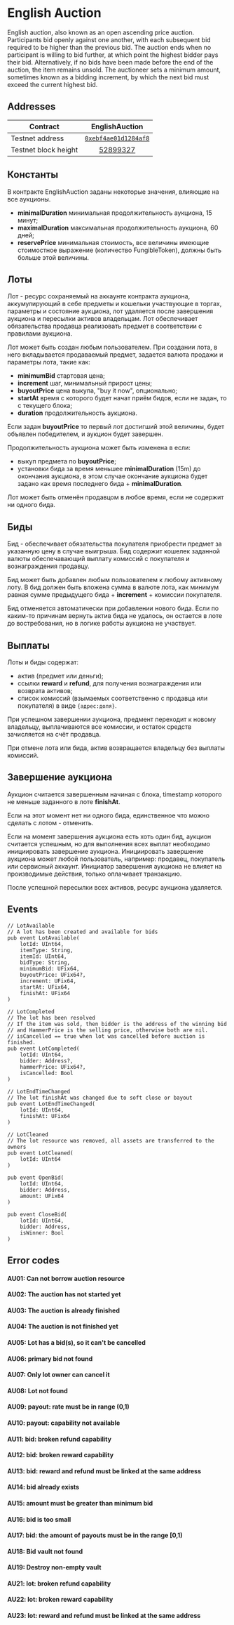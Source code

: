 # English Auction

English auction, also known as an open ascending price auction. Participants bid openly against one another, with each
subsequent bid required to be higher than the previous bid. The auction ends when no participant is willing to bid
further, at which point the highest bidder pays their bid. Alternatively, if no bids have been made before the end of
the auction, the item remains unsold. The auctioneer sets a minimum amount, sometimes known as a bidding increment, by
which the next bid must exceed the current highest bid.

## Addresses

| Contract | EnglishAuction |
| --- | :---: |
| Testnet address | [`0xebf4ae01d1284af8`](https://flow-view-source.com/testnet/account/0xebf4ae01d1284af8) |
| Testnet block height | [52899327](https://testnet.flowscan.org/transaction/56388da3ad7706ac7ecdd1bb8055d2adde383fc0d794795ec4d8d04ad5cf9b65)|


## Константы

В контракте EnglishAuction заданы некоторые значения, влияющие на все аукционы.

- **minimalDuration** минимальная продолжительность аукциона, 15 минут;
- **maximalDuration** максимальная продолжительность аукциона, 60 дней;
- **reservePrice** минимальная стоимость, все величины имеющие стоимостное выражение (количество FungibleToken), должны
  быть больше этой величины.

## Лоты

Лот - ресурс сохраняемый на аккаунте контракта аукциона, аккумулирующий в себе предметы и кошельки участвующие в торгах,
параметры и состояние аукциона, лот удаляется после завершения аукциона и пересылки активов владельцам. Лот обеспечивает
обязательства продавца реализовать предмет в соответствии с правилами аукциона.

Лот может быть создан любым пользователем. При создании лота, в него вкладывается продаваемый предмет, задается валюта
продажи и параметры лота, такие как:

- **minimumBid** стартовая цена;
- **increment** шаг, минимальный прирост цены;
- **buyoutPrice** цена выкупа, "buy it now", опционально;
- **startAt** время с которого будет начат приём бидов, если не задан, то с текущего блока;
- **duration** продолжительность аукциона.

Если задан **buyoutPrice** то первый лот достигший этой величины, будет объявлен победителем, и аукцион будет завершен.

Продолжительность аукциона может быть изменена в если:

- выкуп предмета по **buyoutPrice**;
- установки бида за время меньшее **minimalDuration** (15m) до окончания аукциона, в этом случае окончание аукциона
  будет задано как время последнего бида + **minimalDuration**.

Лот может быть отменён продавцом в любое время, если не содержит ни одного бида.

## Биды

Бид - обеспечивает обязательства покупателя приобрести предмет за указанную цену в случае выигрыша. Бид содержит
кошелек заданной валюты обеспечавающий выплату комиссий с покупателя и вознаграждения продавцу.

Бид может быть добавлен любым пользователем к любому активному лоту. В бид должен быть вложена сумма в валюте лота, как
минимум равная сумме предыдущего бида + **increment** + комиссии покупателя.

Бид отменяется автоматически при добавлении нового бида. Если по каким-то причинам вернуть актив бида не удалось,
он остается в лоте до востребования, но в логике работы аукциона не участвует.

## Выплаты

Лоты и биды содержат:
- актив (предмет или деньги); 
- ссылки **reward** и **refund**, для получения вознаграждения или возврата активов; 
- список комиссий (взымаемых соответственно с продавца или покупателя) в виде `{адрес:доля}`.

При успешном завершении аукциона, предмент переходит к новому владельцу, выплачиваются все комиссии, и остаток средств
зачисляется на счёт продавца.

При отмене лота или бида, актив возвращается владельцу без выплаты комиссий.

## Завершение аукциона

Аукцион считается завершенным начиная с блока, timestamp которого не меньше заданного в лоте **finishAt**.

Если на этот момент нет ни одного бида, единственное что можно сделать с лотом - отменить.

Если на момент завершения аукциона есть хоть один бид, аукцион считается успешным, но для выполнения всех выплат
необходимо инициировать завершение аукциона.
Инициировать завершение аукциона может любой пользователь, например: продавец, покупатель или сервисный аккаунт.
Инициатор завершения аукциона не влияет на производимые действия, только оплачивает транзакцию.

После успешной пересылки всех активов, ресурс аукциона удаляется.

## Events

    // LotAvailable
    // A lot has been created and available for bids
    pub event LotAvailable(
        lotId: UInt64,
        itemType: String,
        itemId: UInt64,
        bidType: String,
        minimumBid: UFix64,
        buyoutPrice: UFix64?,
        increment: UFix64,
        startAt: UFix64,
        finishAt: UFix64
    )

    // LotCompleted
    // The lot has been resolved
    // If the item was sold, then bidder is the address of the winning bid
    // and HammerPrice is the selling price, otherwise both are nil.
    // isCancelled == true when lot was cancelled before auction is finished.
    pub event LotCompleted(
        lotId: UInt64,
        bidder: Address?,
        hammerPrice: UFix64?,
        isCancelled: Bool
    )

    // LotEndTimeChanged
    // The lot finishAt was changed due to soft close or bayout
    pub event LotEndTimeChanged(
        lotId: UInt64,
        finishAt: UFix64
    )

    // LotCleaned
    // The lot resource was removed, all assets are transferred to the owners
    pub event LotCleaned(
        lotId: UInt64
    )

    pub event OpenBid(
        lotId: UInt64,
        bidder: Address,
        amount: UFix64
    )

    pub event CloseBid(
        lotId: UInt64,
        bidder: Address,
        isWinner: Bool
    )

## Error codes

#### AU01: Can not borrow auction resource

#### AU02: The auction has not started yet

#### AU03: The auction is already finished

#### AU04: The auction is not finished yet

#### AU05: Lot has a bid(s), so it can't be cancelled

#### AU06: primary bid not found

#### AU07: Only lot owner can cancel it

#### AU08: Lot not found

#### AU09: payout: rate must be in range (0,1)

#### AU10: payout: capability not available

#### AU11: bid: broken refund capability

#### AU12: bid: broken reward capability

#### AU13: bid: reward and refund must be linked at the same address

#### AU14: bid already exists

#### AU15: amount must be greater than minimum bid

#### AU16: bid is too small

#### AU17: bid: the amount of payouts must be in the range [0,1)

#### AU18: Bid vault not found

#### AU19: Destroy non-empty vault

#### AU21: lot: broken refund capability

#### AU22: lot: broken reward capability

#### AU23: lot: reward and refund must be linked at the same address
